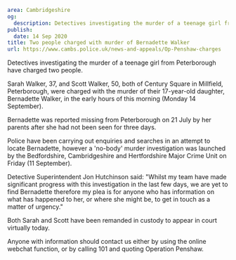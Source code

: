 ```yaml
area: Cambridgeshire
og:
  description: Detectives investigating the murder of a teenage girl from Peterborough have charged two people.
publish:
  date: 14 Sep 2020
title: Two people charged with murder of Bernadette Walker
url: https://www.cambs.police.uk/news-and-appeals/Op-Penshaw-charges
```

Detectives investigating the murder of a teenage girl from Peterborough have charged two people.

Sarah Walker, 37, and Scott Walker, 50, both of Century Square in Millfield, Peterborough, were charged with the murder of their 17-year-old daughter, Bernadette Walker, in the early hours of this morning (Monday 14 September).

Bernadette was reported missing from Peterborough on 21 July by her parents after she had not been seen for three days.

Police have been carrying out enquiries and searches in an attempt to locate Bernadette, however a 'no-body' murder investigation was launched by the Bedfordshire, Cambridgeshire and Hertfordshire Major Crime Unit on Friday (11 September).

Detective Superintendent Jon Hutchinson said: "Whilst my team have made significant progress with this investigation in the last few days, we are yet to find Bernadette therefore my plea is for anyone who has information on what has happened to her, or where she might be, to get in touch as a matter of urgency."

Both Sarah and Scott have been remanded in custody to appear in court virtually today.

Anyone with information should contact us either by using the online webchat function, or by calling 101 and quoting Operation Penshaw.
